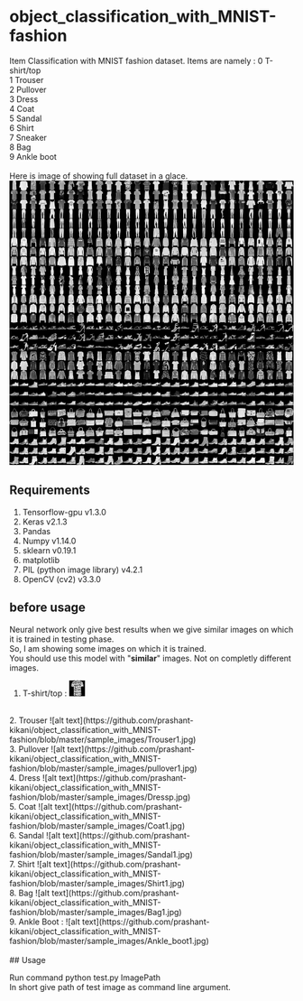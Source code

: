 # object_classification_with_MNIST-fashion
Item Classification with MNIST fashion dataset.
Items are namely : 
0 	T-shirt/top<br/>
1 	Trouser<br/>
2 	Pullover<br/>
3 	Dress<br/>
4 	Coat<br/>
5 	Sandal<br/>
6 	Shirt<br/>
7 	Sneaker<br/>
8 	Bag<br/>
9 	Ankle boot<br/><br/>
Here is image of showing full dataset in a glace. <br/>
![alt text](https://github.com/prashant-kikani/object_classification_with_MNIST-fashion/blob/master/fashion-mnist-sprite.png)
## Requirements
1. Tensorflow-gpu v1.3.0
2. Keras v2.1.3
3. Pandas
4. Numpy v1.14.0
5. sklearn v0.19.1
6. matplotlib
7. PIL (python image library) v4.2.1
8. OpenCV (cv2) v3.3.0


## before usage
Neural network only give best results when we give similar images on which it is trained in testing phase.<br/> 
So, I am showing some images on which it is trained.<br/>
You should use this model with "<b>similar</b>" images. Not on completly different images.
1. T-shirt/top : 
![alt text](https://github.com/prashant-kikani/object_classification_with_MNIST-fashion/blob/master/sample_images/T-shirt-top.jpg)
<br/>
2. Trouser
![alt text](https://github.com/prashant-kikani/object_classification_with_MNIST-fashion/blob/master/sample_images/Trouser1.jpg)
<br/>
3. Pullover
![alt text](https://github.com/prashant-kikani/object_classification_with_MNIST-fashion/blob/master/sample_images/pullover1.jpg)
<br/>
4. Dress
![alt text](https://github.com/prashant-kikani/object_classification_with_MNIST-fashion/blob/master/sample_images/Dressp.jpg)
<br/>
5. Coat
![alt text](https://github.com/prashant-kikani/object_classification_with_MNIST-fashion/blob/master/sample_images/Coat1.jpg)
<br/>
6. Sandal
![alt text](https://github.com/prashant-kikani/object_classification_with_MNIST-fashion/blob/master/sample_images/Sandal1.jpg)
<br/>
7. Shirt
![alt text](https://github.com/prashant-kikani/object_classification_with_MNIST-fashion/blob/master/sample_images/Shirt1.jpg)
<br/>
8. Bag
![alt text](https://github.com/prashant-kikani/object_classification_with_MNIST-fashion/blob/master/sample_images/Bag1.jpg)
<br/>
9. Ankle Boot : 
![alt text](https://github.com/prashant-kikani/object_classification_with_MNIST-fashion/blob/master/sample_images/Ankle_boot1.jpg)
<br/>
<br/>
## Usage

Run command 
python test.py ImagePath
<br/>
In short give path of test image as command line argument.

